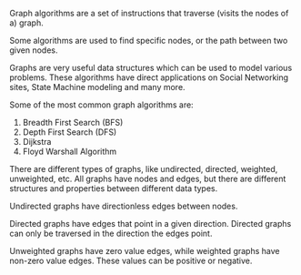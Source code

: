 Graph algorithms are a set of instructions that traverse (visits the nodes of a) graph.

Some algorithms are used to find specific nodes, or the path between two given nodes.

Graphs are very useful data structures which can be used to model various problems. These algorithms have direct applications on Social Networking sites, State Machine modeling and many more.

Some of the most common graph algorithms are:
1. Breadth First Search (BFS)
2. Depth First Search (DFS)
3. Dijkstra
4. Floyd Warshall Algorithm 

There are different types of graphs, like undirected, directed, weighted, unweighted, etc. All graphs have nodes and edges, but there are different structures and properties between different data types.

Undirected graphs have directionless edges between nodes.

Directed graphs have edges that point in a given direction. Directed graphs can only be traversed in the direction the edges point.

Unweighted graphs have zero value edges, while weighted graphs have non-zero value edges. These values can be positive or negative.